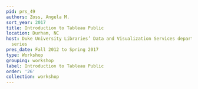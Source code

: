 ```yaml
---
pid: prs_49
authors: Zoss, Angela M.
sort_year: 2017
title: Introduction to Tableau Public
location: Durham, NC
host: Duke University Libraries’ Data and Visualization Services department workshop
  series
pres_date: Fall 2012 to Spring 2017
type: Workshop
grouping: workshop
label: Introduction to Tableau Public
order: '26'
collection: workshop
---
```

